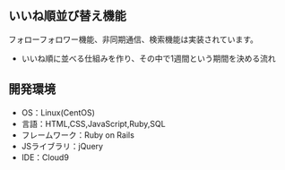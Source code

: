 ## いいね順並び替え機能

フォローフォロワー機能、非同期通信、検索機能は実装されています。

* いいね順に並べる仕組みを作り、その中で1週間という期間を決める流れ

 ## 開発環境
 - OS：Linux(CentOS)
 - 言語：HTML,CSS,JavaScript,Ruby,SQL
 - フレームワーク：Ruby on Rails
 - JSライブラリ：jQuery
 - IDE：Cloud9
